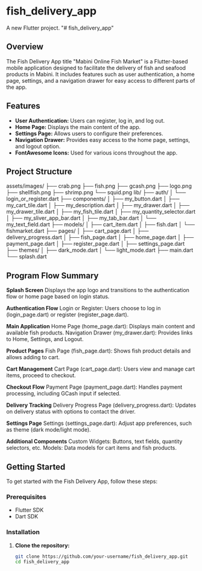 # fish_delivery_app

A new Flutter project.
"# fish_delivery_app" 

## Overview
The Fish Delivery App title "Mabini Online Fish Market" is a Flutter-based mobile application designed to facilitate the delivery of fish and seafood products in Mabini. It includes features such as user authentication, a home page, settings, and a navigation drawer for easy access to different parts of the app.

## Features
- **User Authentication:** Users can register, log in, and log out.
- **Home Page:** Displays the main content of the app.
- **Settings Page:** Allows users to configure their preferences.
- **Navigation Drawer:** Provides easy access to the home page, settings, and logout option.
- **FontAwesome Icons:** Used for various icons throughout the app.

## Project Structure
assets/images/
├── crab.png
├── fish.png
├── gcash.png
├── logo.png
├── shellfish.png
├── shrimp.png
└── squid.png
lib/
├── auth/
│ └── login_or_register.dart
├── components/
│ ├── my_button.dart
│ ├── my_cart_tile.dart
│ ├── my_description.dart
│ ├── my_drawer.dart
│ ├── my_drawer_tile.dart
│ ├── my_fish_tile.dart
│ ├── my_quantity_selector.dart
│ ├── my_sliver_app_bar.dart
│ ├── my_tab_bar.dart
│ └── my_text_field.dart
├── models/
│ ├── cart_item.dart
│ ├── fish.dart
│ └── fishmarket.dart
├── pages/
│ ├── cart_page.dart
│ ├── delivery_progress.dart
│ ├── fish_page.dart
│ ├── home_page.dart
│ ├── payment_page.dart
│ ├── register_page.dart
│ ├── settings_page.dart
├── themes/
│ ├── dark_mode.dart
│ └── light_mode.dart
├── main.dart
└── splash.dart

## Program Flow Summary

**Splash Screen**
Displays the app logo and transitions to the authentication flow or home page based on login status.

**Authentication Flow**
Login or Register: Users choose to log in (login_page.dart) or register (register_page.dart).

**Main Application**
Home Page (home_page.dart): Displays main content and available fish products.
Navigation Drawer (my_drawer.dart): Provides links to Home, Settings, and Logout.

**Product Pages**
Fish Page (fish_page.dart): Shows fish product details and allows adding to cart.

**Cart Management**
Cart Page (cart_page.dart): Users view and manage cart items, proceed to checkout.

**Checkout Flow**
Payment Page (payment_page.dart): Handles payment processing, including GCash input if selected.

**Delivery Tracking**
Delivery Progress Page (delivery_progress.dart): Updates on delivery status with options to contact the driver.

**Settings Page**
Settings (settings_page.dart): Adjust app preferences, such as theme (dark mode/light mode).

**Additional Components**
Custom Widgets: Buttons, text fields, quantity selectors, etc.
Models: Data models for cart items and fish products.

## Getting Started
To get started with the Fish Delivery App, follow these steps:

### Prerequisites
- Flutter SDK
- Dart SDK

### Installation
1. **Clone the repository:**
   ```sh
   git clone https://github.com/your-username/fish_delivery_app.git
   cd fish_delivery_app

